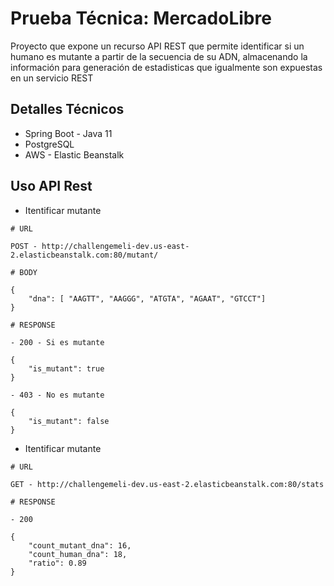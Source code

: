 # Prueba Técnica: MercadoLibre

Proyecto que expone un recurso API REST que permite identificar si un humano es mutante a partir de la secuencia 
de su ADN, almacenando la información para generación de estadisticas que igualmente son expuestas en un servicio REST

## Detalles Técnicos

* Spring Boot - Java 11
* PostgreSQL
* AWS - Elastic Beanstalk

## Uso API Rest

* Itentificar mutante
```
# URL

POST - http://challengemeli-dev.us-east-2.elasticbeanstalk.com:80/mutant/

# BODY

{
    "dna": [ "AAGTT", "AAGGG", "ATGTA", "AGAAT", "GTCCT"]
}

# RESPONSE

- 200 - Si es mutante

{
    "is_mutant": true
}

- 403 - No es mutante

{
    "is_mutant": false
}

```

* Itentificar mutante
```
# URL

GET - http://challengemeli-dev.us-east-2.elasticbeanstalk.com:80/stats

# RESPONSE

- 200

{
    "count_mutant_dna": 16,
    "count_human_dna": 18,
    "ratio": 0.89
}

```
